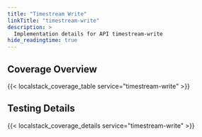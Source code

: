```yaml
---
title: "Timestream Write"
linkTitle: "timestream-write"
description: >
  Implementation details for API timestream-write
hide_readingtime: true
---
```


## Coverage Overview
{{< localstack_coverage_table service="timestream-write" >}}

## Testing Details
{{< localstack_coverage_details service="timestream-write" >}}
